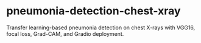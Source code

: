 # pneumonia-detection-chest-xray
Transfer learning-based pneumonia detection on chest X-rays with VGG16, focal loss, Grad-CAM, and Gradio deployment.
